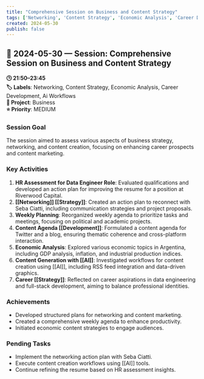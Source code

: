 ```yaml
---
title: "Comprehensive Session on Business and Content Strategy"
tags: ['Networking', 'Content Strategy', 'Economic Analysis', 'Career Development', 'Ai Workflows']
created: 2024-05-30
publish: false
---
```


## 📅 2024-05-30 — Session: Comprehensive Session on Business and Content Strategy

**🕒 21:50–23:45**  
**🏷️ Labels**: Networking, Content Strategy, Economic Analysis, Career Development, Ai Workflows  
**📂 Project**: Business  
**⭐ Priority**: MEDIUM  


### Session Goal
The session aimed to assess various aspects of business strategy, networking, and content creation, focusing on enhancing career prospects and content marketing.

### Key Activities
1. **HR Assessment for Data Engineer Role**: Evaluated qualifications and developed an action plan for improving the resume for a position at Riverwood Capital.
2. **[[Networking]] [[Strategy]]**: Created an action plan to reconnect with Seba Ciatti, including communication strategies and project proposals.
3. **Weekly Planning**: Reorganized weekly agenda to prioritize tasks and meetings, focusing on political and academic projects.
4. **Content Agenda [[Development]]**: Formulated a content agenda for Twitter and a blog, ensuring thematic coherence and cross-platform interaction.
5. **Economic Analysis**: Explored various economic topics in Argentina, including GDP analysis, inflation, and industrial production indices.
6. **Content Generation with [[AI]]**: Investigated workflows for content creation using [[AI]], including RSS feed integration and data-driven graphics.
7. **Career [[Strategy]]**: Reflected on career aspirations in data engineering and full-stack development, aiming to balance professional identities.

### Achievements
- Developed structured plans for networking and content marketing.
- Created a comprehensive weekly agenda to enhance productivity.
- Initiated economic content strategies to engage audiences.

### Pending Tasks
- Implement the networking action plan with Seba Ciatti.
- Execute content creation workflows using [[AI]] tools.
- Continue refining the resume based on HR assessment insights.
